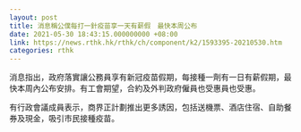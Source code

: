 ```yaml
---
layout: post
title: 消息稱公僕每打一針疫苗享一天有薪假　最快本周公布
date: 2021-05-30 18:43:15.000000000 +08:00
link: https://news.rthk.hk/rthk/ch/component/k2/1593395-20210530.htm
categories: rthk
---
```


消息指出，政府落實讓公務員享有新冠疫苗假期，每接種一劑有一日有薪假期，最快本周內公布安排。有工會期望，合約及外判政府僱員也受惠員也受惠。

有行政會議成員表示，商界正計劃推出更多誘因，包括送機票、酒店住宿、自助餐券及現金，吸引市民接種疫苗。
